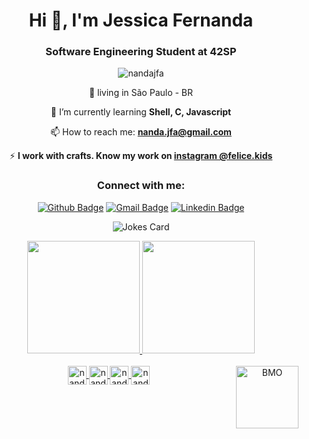 
<h1 align="center">Hi 👋, I'm Jessica Fernanda</h1> 
<h3 align="center">Software Engineering Student at 42SP</h3>
<div align="center">
  
  <p align="center"> <img src="https://komarev.com/ghpvc/?username=nandajfa&label=Profile%20views&color=0e75b6&style=flat" alt="nandajfa" /> </p>

<div align="center">
  
  📍 living in São Paulo - BR

 🌱 I’m currently learning **Shell, C, Javascript**
  
 📫 How to reach me: **nanda.jfa@gmail.com**
  
 ⚡ **I work with crafts. Know my work on [instagram @felice.kids](https://www.instagram.com/felice.kids/)**
  
</div>

<h3 align="center">Connect with me:</h3>
  
  [![Github Badge](https://img.shields.io/badge/-Github-000?style=flat-square&logo=Github&logoColor=white&link=https://github.com/nandajfa)](https://github.com/nandajfa)
  [![Gmail Badge](https://img.shields.io/badge/-Gmail-c14438?style=flat-square&logo=Gmail&logoColor=white&link=mailto:nanda.jfa@gmail.com)](mailto:nanda.jfa@gmail.com)
  [![Linkedin Badge](https://img.shields.io/badge/-LinkedIn-blue?style=flat-square&logo=Linkedin&logoColor=white&link=https://www.linkedin.com/in/jessica-fernanda-alves-marques-106651205//)](https://www.linkedin.com/in/jessica-fernanda-alves-marques-106651205/)
  
  
![Jokes Card](https://readme-jokes.vercel.app/api?theme=default)  
  
<div>
  <a href="https://github.com/nandajfa">
  <img height="180em" src="https://github-readme-stats.vercel.app/api?username=nandajfa&show_icons=true&theme=dark&include_all_commits=true&count_private=true"/>
  <img height="180em" src="https://github-readme-stats.vercel.app/api/top-langs/?username=nandajfa&layout=compact&langs_count=7&theme=dark"/>
</div>
  
<div style="display: inline_block"><br>
  <img align="center" alt="nanda-C" height="30"  src="https://img.shields.io/badge/C-00599C?style=for-the-badge&logo=c&logoColor=white">
  <img align="center" alt="nanda-HTML" height="30" src="https://img.shields.io/badge/HTML5-E34F26?style=for-the-badge&logo=html5&logoColor=white">
  <img align="center" alt="nanda-CSS" height="30"  src="https://img.shields.io/badge/CSS3-1572B6?style=for-the-badge&logo=css3&logoColor=white">
  <img align="center" alt="nanda-Js" height="30" src="https://img.shields.io/badge/JavaScript-323330?style=for-the-badge&logo=javascript&logoColor=F7DF1E">
  <img align="right" alt="BMO" height="100" src="https://media.giphy.com/media/Cmr1OMJ2FN0B2/giphy.gif">
</div> <br />

